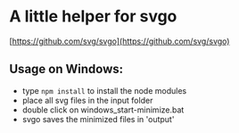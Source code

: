 # A little helper for svgo

[https://github.com/svg/svgo](https://github.com/svg/svgo)

## Usage on Windows:
- type `npm install` to install the node modules
- place all svg files in the input folder
- double click on windows_start-minimize.bat
- svgo saves the minimized files in 'output' 